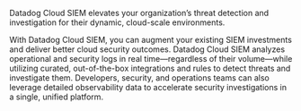 Datadog Cloud SIEM elevates your organization’s threat detection and investigation for their dynamic, cloud-scale environments.

With Datadog Cloud SIEM, you can augment your existing SIEM investments and deliver better cloud security outcomes. Datadog Cloud SIEM analyzes operational and security logs in real time—regardless of their volume—while utilizing curated, out-of-the-box integrations and rules to detect threats and investigate them. Developers, security, and operations teams can also leverage detailed observability data to accelerate security investigations in a single, unified platform.
